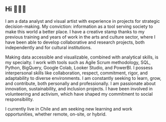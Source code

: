 ## Hi 🌱🌿🌻

I am a data analyst and visual artist with experience in projects for strategic decision-making. My conviction: information as a tool serving society to make this world a better place. I have a creative stamp thanks to my previous training and years of work in the arts and culture sector, where I have been able to develop collaborative and research projects, both independently and for cultural institutions.

Making data accessible and visualizable, combined with analytical skills, is my specialty. I work with tools such as Agile Scrum methodology, SQL, Python, BigQuery, Google Colab, Looker Studio, and PowerBI. I possess interpersonal skills like collaboration, respect, commitment, rigor, and adaptability to diverse environments. I am constantly seeking to learn, grow, and contribute, both personally and professionally. I am passionate about innovation, sustainability, and inclusion projects. I have been involved in volunteering and activism, which have shaped my commitment to social responsibility.

I currently live in Chile and am seeking new learning and work opportunities, whether remote, on-site, or hybrid.
